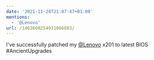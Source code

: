 ```yaml
---
date: '2021-11-24T21:07:47+01:00'
mentions:
  - '@Lenovo'
url: /1463600254931066883/
---
```

I've successfully patched my [@Lenovo](https://twitter.com/@Lenovo) x201 to latest BIOS #AncientUpgrades
